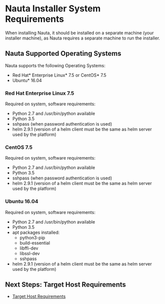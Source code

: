 # Nauta Installer System Requirements 

When installing Nauta, it should be installed on a separate machine (your installer machine), as Nauta requires a separate machine to run the installer.

## Nauta Supported Operating Systems
Nauta supports the following Operating Systems: 
  * Red Hat* Enterprise Linux* 7.5 or CentOS* 7.5
  * Ubuntu* 16.04
   
### Red Hat Enterprise Linux 7.5

Required on system, software requirements:
  * Python 2.7 and /usr/bin/python available
  * Python 3.5
  * sshpass (when password authentication is used)
  * helm 2.9.1 (version of a helm client must be the same as helm server used by the platform)
   
### CentOS 7.5

Required on system, software requirements:
  * Python 2.7 and /usr/bin/python available
  * Python 3.5
  * sshpass (when password authentication is used)
  * helm 2.9.1 (version of a helm client must be the same as helm server used by the platform)
  
### Ubuntu 16.04

Required on system, software requirements:
  * Python 2.7 and /usr/bin/python available
  * Python 3.5
  * apt packages installed:
    - python3-pip
    - build-essential
    - libffi-dev
    - libssl-dev
    - sshpass
  * helm 2.9.1 (version of a helm client must be the same as helm server used by the platform)

## Next Steps: Target Host Requirements

* [Target Host Requirements](../Target_Host_Requirements/THR.md)



